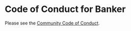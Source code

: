 # Code of Conduct for Banker

Please see the [Community Code of Conduct](https://www.finos.org/code-of-conduct).
